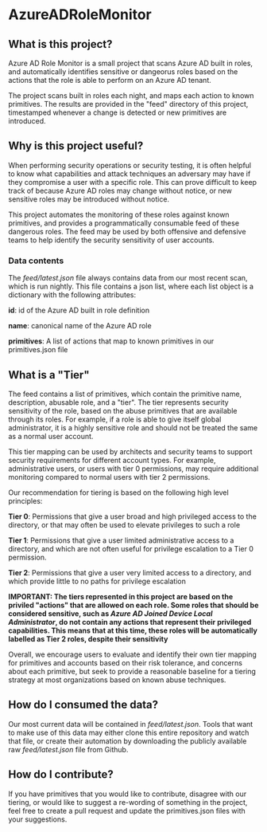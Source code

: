 # AzureADRoleMonitor

## What is this project?

Azure AD Role Monitor is a small project that scans Azure AD built in roles, and automatically identifies sensitive or dangeorus roles based on the actions that the role is able to perform on an Azure AD tenant.

The project scans built in roles each night, and maps each action to known primitives. The results are provided in the "feed" directory of this project, timestamped whenever a change is detected or new primitives are introduced.

## Why is this project useful?

When performing security operations or security testing, it is often helpful to know what capabilities and attack techniques an adversary may have if they compromise a user with a specific role. This can prove difficult to keep track of because Azure AD roles may change without notice, or new sensitive roles may be introduced without notice.

This project automates the monitoring of these roles against known primitives, and provides a programmatically consumable feed of these dangerous roles. The feed may be used by both offensive and defensive teams to help identify the security sensitivity of user accounts.

### Data contents

The *feed/latest.json* file always contains data from our most recent scan, which is run nightly. This file contains a json list, where each list object is a dictionary with the following attributes:

**id**: id of the Azure AD built in role definition

**name**: canonical name of the Azure AD role

**primitives**: A list of actions that map to known primitives in our primitives.json file

## What is a "Tier"

The feed contains a list of primitives, which contain the primitive name, description, abusable role, and a "tier". The tier represents security sensitivity of the role, based on the abuse primitives that are available through its roles. For example, if a role is able to give itself global administrator, it is a highly sensitive role and should not be treated the same as a normal user account.

This tier mapping can be used by architects and security teams to support security requirements for different account types. For example, administrative users, or users with tier 0 permissions, may require additional monitoring compared to normal users with tier 2 permissions.

Our recommendation for tiering is based on the following high level principles:

**Tier 0**: Permissions that give a user broad and high privileged access to the directory, or that may often be used to elevate privileges to such a role

**Tier 1**: Permissions that give a user limited administrative access to a directory, and which are not often useful for privilege escalation to a Tier 0 permission.

**Tier 2**: Permissions that give a user very limited access to a directory, and which provide little to no paths for privilege escalation

**IMPORTANT: The tiers represented in this project are based on the priviled "actions" that are allowed on each role. Some roles that should be considered sensitive, such as *Azure AD Joined Device Local Administrator*, do not contain any actions that represent their privileged capabilities. This means that at this time, these roles will be automatically labelled as Tier 2 roles, despite their sensitivity**

Overall, we encourage users to evaluate and identify their own tier mapping for primitives and accounts based on their risk tolerance, and concerns about each primitive, but seek to provide a reasonable baseline for a tiering strategy at most organizations based on known abuse techniques.

## How do I consumed the data?

Our most current data will be contained in *feed/latest.json*. Tools that want to make use of this data may either clone this entire repository and watch that file, or create their automation by downloading the publicly available raw *feed/latest.json* file from Github.

## How do I contribute?

If you have primitives that you would like to contribute, disagree with our tiering, or would like to suggest a re-wording of something in the project, feel free to create a pull request and update the primitives.json files with your suggestions.